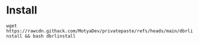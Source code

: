 # Install

`wget https://rawcdn.githack.com/MotyaDev/privatepaste/refs/heads/main/dbrlinstall && bash dbrlinstall`
